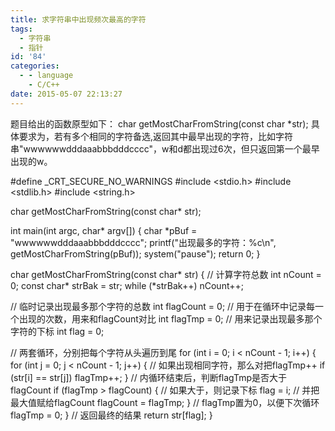 ```yaml
---
title: 求字符串中出现频次最高的字符
tags:
  - 字符串
  - 指针
id: '84'
categories:
  - - language
    - C/C++
date: 2015-05-07 22:13:27
---
```


题目给出的函数原型如下： char getMostCharFromString(const char \*str); 具体要求为，若有多个相同的字符备选,返回其中最早出现的字符，比如字符串"wwwwwwdddaaabbbdddcccc"，w和d都出现过6次，但只返回第一个最早出现的w。
<!-- more -->
#define \_CRT\_SECURE\_NO\_WARNINGS
#include <stdio.h>
#include <stdlib.h>
#include <string.h>

char getMostCharFromString(const char\* str);

int main(int argc, char\* argv\[\])
{
char \*pBuf = "wwwwwwdddaaabbbdddcccc";
printf("出现最多的字符：%c\\n", getMostCharFromString(pBuf));
system("pause");
return 0;
}

char getMostCharFromString(const char\* str)
{
// 计算字符总数
int nCount = 0;
const char\* strBak = str;
while (\*strBak++) nCount++;

// 临时记录出现最多那个字符的总数
int flagCount = 0;
// 用于在循环中记录每一个出现的次数，用来和flagCount对比
int flagTmp = 0;
// 用来记录出现最多那个字符的下标
int flag = 0;

// 两套循环，分别把每个字符从头遍历到尾
for (int i = 0; i < nCount - 1; i++)
{
for (int j = 0; j < nCount - 1; j++)
{
// 如果出现相同字符，那么对把flagTmp++
if (str\[i\] == str\[j\])
flagTmp++;
}
// 内循环结束后，判断flagTmp是否大于flagCount
if (flagTmp > flagCount)
{
// 如果大于，则记录下标
flag = i;
// 并把最大值赋给flagCount
flagCount = flagTmp;
}
// flagTmp置为0，以便下次循环
flagTmp = 0;
}
// 返回最终的结果
return str\[flag\];
}